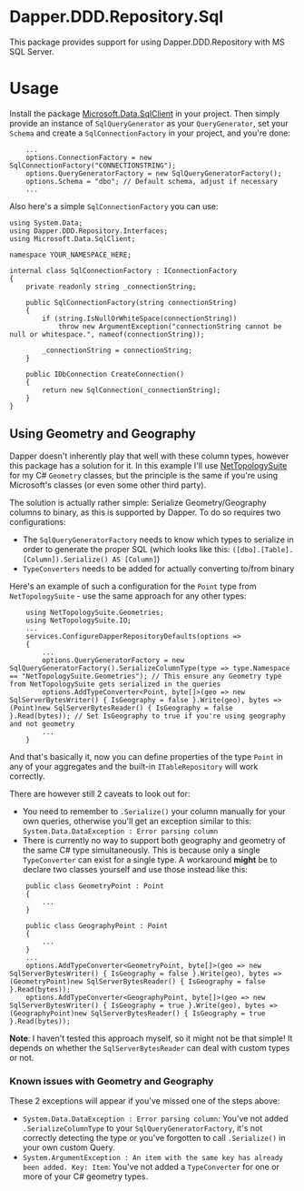 # Dapper.DDD.Repository.Sql

This package provides support for using Dapper.DDD.Repository with MS SQL Server.

# Usage

Install the package [Microsoft.Data.SqlClient](https://www.nuget.org/packages/Microsoft.Data.SqlClient) in your project.
Then simply provide an instance of `SqlQueryGenerator` as your `QueryGenerator`, set your `Schema` and create
a `SqlConnectionFactory` in your project, and you're done:

```
	...
	options.ConnectionFactory = new SqlConnectionFactory("CONNECTIONSTRING");
	options.QueryGeneratorFactory = new SqlQueryGeneratorFactory();
	options.Schema = "dbo"; // Default schema, adjust if necessary
	...
```

Also here's a simple `SqlConnectionFactory` you can use:

```
using System.Data;
using Dapper.DDD.Repository.Interfaces;
using Microsoft.Data.SqlClient;

namespace YOUR_NAMESPACE_HERE;

internal class SqlConnectionFactory : IConnectionFactory
{
	private readonly string _connectionString;

	public SqlConnectionFactory(string connectionString)
	{
		if (string.IsNullOrWhiteSpace(connectionString))
			throw new ArgumentException("connectionString cannot be null or whitespace.", nameof(connectionString));

		_connectionString = connectionString;
	}

	public IDbConnection CreateConnection()
	{
		return new SqlConnection(_connectionString);
	}
}
```

## Using Geometry and Geography

Dapper doesn't inherently play that well with these column types, however this package has a solution for it.
In this example I'll use [NetTopologySuite](https://github.com/NetTopologySuite/NetTopologySuite) for my C# `Geometry`
classes, but the principle is the same if you're using Microsoft's classes (or even some other third party).

The solution is actually rather simple: Serialize Geometry/Geography columns to binary, as this is supported by Dapper.
To do so requires two configurations:

- The `SqlQueryGeneratorFactory` needs to know which types to serialize in order to generate the proper SQL (which looks
  like this: `([dbo].[Table].[Column]).Serialize() AS [Column]`)
- `TypeConverters` needs to be added for actually converting to/from binary

Here's an example of such a configuration for the `Point` type from `NetTopologySuite` - use the same approach for any
other types:

```
	using NetTopologySuite.Geometries;
	using NetTopologySuite.IO;
	...
	services.ConfigureDapperRepositoryDefaults(options =>
	{
		...
		options.QueryGeneratorFactory = new SqlQueryGeneratorFactory().SerializeColumnType(type => type.Namespace == "NetTopologySuite.Geometries"); // This ensure any Geometry type from NetTopologySuite gets serialized in the queries
		options.AddTypeConverter<Point, byte[]>(geo => new SqlServerBytesWriter() { IsGeography = false }.Write(geo), bytes => (Point)new SqlServerBytesReader() { IsGeography = false }.Read(bytes)); // Set IsGeography to true if you're using geography and not geometry
		...
	}
```

And that's basically it, now you can define properties of the type `Point` in any of your aggregates and the
built-in `ITableRepository` will work correctly.

There are however still 2 caveats to look out for:

- You need to remember to `.Serialize()` your column manually for your own queries, otherwise you'll get an exception
  similar to this: `System.Data.DataException : Error parsing column`
- There is currently no way to support both geography and geometry of the same C# type simultaneously. This is because
  only a single `TypeConverter` can exist for a single type. A workaround **might** be to declare two classes yourself
  and use those instead like this:

```
	public class GeometryPoint : Point
	{
		...
	}

	public class GeographyPoint : Point
	{
		...
	}
	...
	options.AddTypeConverter<GeometryPoint, byte[]>(geo => new SqlServerBytesWriter() { IsGeography = false }.Write(geo), bytes => (GeometryPoint)new SqlServerBytesReader() { IsGeography = false }.Read(bytes));
	options.AddTypeConverter<GeographyPoint, byte[]>(geo => new SqlServerBytesWriter() { IsGeography = true }.Write(geo), bytes => (GeographyPoint)new SqlServerBytesReader() { IsGeography = true }.Read(bytes));
```

**Note**: I haven't tested this approach myself, so it might not be that simple! It depends on whether
the `SqlServerBytesReader` can deal with custom types or not.

### Known issues with Geometry and Geography

These 2 exceptions will appear if you've missed one of the steps above:

- `System.Data.DataException : Error parsing column`: You've not added `.SerializeColumnType` to
  your `SqlQueryGeneratorFactory`, it's not correctly detecting the type or you've forgotten to call `.Serialize()` in
  your own custom Query.
- `System.ArgumentException : An item with the same key has already been added. Key: Item`: You've not added
  a `TypeConverter` for one or more of your C# geometry types.